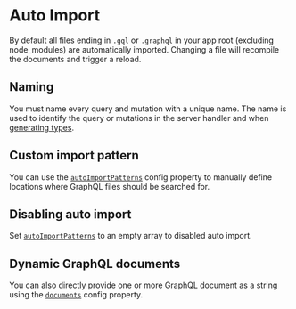 # Auto Import

By default all files ending in `.gql` or `.graphql` in your app root (excluding
node_modules) are automatically imported. Changing a file will recompile the
documents and trigger a reload.

## Naming

You must name every query and mutation with a unique name. The name is used to
identify the query or mutations in the server handler and when [generating
types](/features/typescript).

## Custom import pattern

You can use the
[`autoImportPatterns`](/configuration/module.html#autoimportpatterns-string)
config property to manually define locations where GraphQL files should be
searched for.

## Disabling auto import
Set
[`autoImportPatterns`](/configuration/module.html#autoimportpatterns-string) to
an empty array to disabled auto import.

## Dynamic GraphQL documents

You can also directly provide one or more GraphQL document as a string using
the [`documents`](/configuration/module.html#documents-string) config property.
